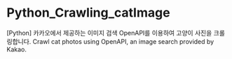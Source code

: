 # Python_Crawling_catImage
[Python] 카카오에서 제공하는 이미지 검색 OpenAPI를 이용하여 고양이 사진을 크롤링합니다.
Crawl cat photos using OpenAPI, an image search provided by Kakao.
